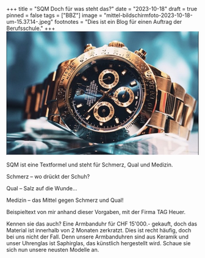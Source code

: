 +++
title = "SQM Doch für was steht das?"
date = "2023-10-18"
draft = true
pinned = false
tags = ["BBZ"]
image = "mittel-bildschirmfoto-2023-10-18-um-15.37.14-.jpeg"
footnotes = "Dies ist ein Blog für einen Auftrag der Berufsschule."
+++
![](mittel-bildschirmfoto-2023-10-18-um-15.37.14-.jpeg)

SQM ist eine Textformel und steht für Schmerz, Qual und Medizin. 

Schmerz – wo drückt der Schuh?

Qual – Salz auf die Wunde...

Medizin – das Mittel gegen Schmerz und Qual!

Beispieltext von mir anhand dieser Vorgaben, mit der Firma TAG Heuer.

Kennen sie das auch? Eine Armbanduhr für CHF 15'000.- gekauft, doch das Material ist innerhalb von 2 Monaten zerkratzt. Dies ist recht häufig, doch bei uns nicht der Fall. Denn unsere Armbanduhren sind aus Keramik und unser Uhrenglas ist Saphirglas, das künstlich hergestellt wird. Schaue sie sich nun unsere neusten Modelle an.